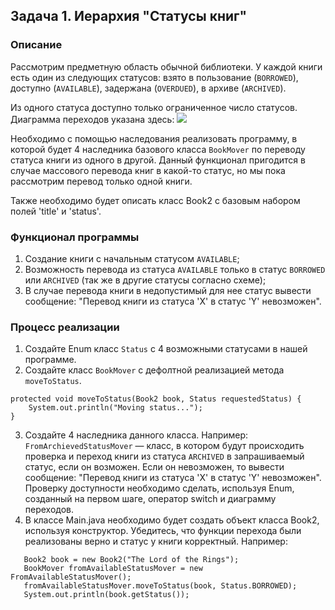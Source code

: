 ## Задача 1. Иерархия "Статусы книг"

### Описание
Рассмотрим предметную область обычной библиотеки. 
У каждой книги есть один из следующих статусов: взято в пользование (`BORROWED`), доступно (`AVAILABLE`),
задержана (`OVERDUED`), в архиве (`ARCHIVED`).

Из одного статуса доступно только ограниченное число статусов. 
Диаграмма переходов указана здесь: 
![](https://i.imgur.com/EpJ0tOb.jpg)

Необходимо с помощью наследования реализовать программу, в которой будет 4 наследника базового класса `BookMover` по переводу статуса книги из одного в другой.
Данный функционал пригодится в случае массового перевода книг в какой-то статус, но мы пока рассмотрим перевод только одной книги.

Также необходимо будет описать класс Book2 с базовым набором полей 'title' и 'status'.

### Функционал программы
1. Создание книги с начальным статусом `AVAILABLE`;
2. Возможноcть перевода из статуса `AVAILABLE` только в статус `BORROWED` или `ARCHIVED` (так же в другие статусы согласно схеме);
3. В случае перевода книги в недопустимый для нее статус вывести сообщение: "Перевод книги из статуса 'X' в статус 'Y' невозможен".

### Процесс реализации
1. Создайте Enum класс `Status` с 4 возможными статусами в нашей программе.
2. Создайте класс `BookMover` с дефолтной реализацией метода `moveToStatus`. 
```
protected void moveToStatus(Book2 book, Status requestedStatus) {
    System.out.println("Moving status...");
}
```
3. Создайте 4 наследника данного класса. 
Например: `FromArchievedStatusMover` — класс, в котором будут происходить проверка и переход книги из статуса `ARCHIVED` в запрашиваемый статус, если он возможен. Если он невозможен, то вывести сообщение: "Перевод книги из статуса 'X' в статус 'Y' невозможен".
Проверку доступности необходимо сделать, используя Enum, созданный на первом шаге, оператор switch и диаграмму переходов.
4. В классе Main.java необходимо будет создать объект класса Book2, используя конструктор. Убедитесь, 
что функции перехода были реализованы верно и статус у книги корректный. Например:

```
   Book2 book = new Book2("The Lord of the Rings");
   BookMover fromAvailableStatusMover = new FromAvailableStatusMover();
   fromAvailableStatusMover.moveToStatus(book, Status.BORROWED);
   System.out.println(book.getStatus());
```
